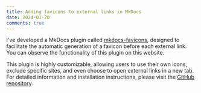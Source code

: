 ```yaml
---
title: Adding favicons to external links in MkDocs
date: 2024-01-20
comments: true
---
```


I've developed a MkDocs plugin called [mkdocs-favicons](https://www.github.com/christophdebaene/mkdocs-favicons), designed to facilitate the automatic generation of a favicon before each external link. You can observe the functionality of this plugin on this website.

<!-- more -->

This plugin is highly customizable, allowing users to use their own icons, exclude specific sites, and even choose to open external links in a new tab. For detailed information and installation instructions, please visit the [GitHub repository](https://www.github.com/christophdebaene/mkdocs-favicons).
